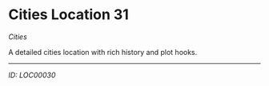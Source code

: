 # Cities Location 31

*Cities*

A detailed cities location with rich history and plot hooks.

---
*ID: LOC00030*